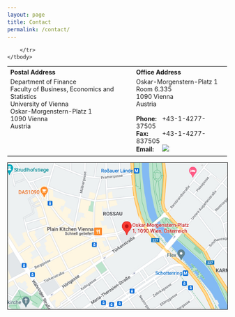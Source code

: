 ```yaml
---
layout: page
title: Contact
permalink: /contact/
---
```


<!-- <iframe src="https://www.google.com/maps/embed?pb=!1m18!1m12!1m3!1d2658.334620578252!2d16.365640451205604!3d48.21943087912803!2m3!1f0!2f0!3f0!3m2!1i1024!2i768!4f13.1!3m3!1m2!1s0x476d07baf109a1a7%3A0x11dafb3fdc93d2cf!2sOskar-Morgenstern-Platz%201%2C%201090%20Wien%2C%20%C3%96sterreich!5e0!3m2!1sde!2sde!4v1661862479163!5m2!1sde!2sde" width="600" height="500"></iframe> -->
<style>
th, td {
	text-align:left;
	vertical-align:top;
	padding-right:1em;
}
td {
	padding-bottom:0.5em;
}
.subtitle {
	font-weight:bold;
	width:4em;
	display:inline-block;
}
</style>
<table >
	<tbody >
		<tr>
			<th>Postal Address</th>
			<th>Office Address</th>
		</tr>
		<tr>
			<td >
				Department of Finance<br/>
				Faculty of Business, Economics and Statistics<br/>
				University of Vienna<br/>
				Oskar-Morgenstern-Platz 1<br/>
				1090 Vienna<br/>
				Austria<br/>
				<br/>
				<!-- <a href="https://www.google.com/maps/dir//Oskar-Morgenstern-Platz+1,+1090+Wien,+Österreich/@48.2194308,16.3634571,16z/data=!4m9!4m8!1m0!1m5!1m1!1s0x476d07baf109a1a7:0x11dafb3fdc93d2cf!2m2!1d16.3678345!2d48.2194309!3e0" target ="_blank"><b>Route planner</b></a> -->
			</td>
			<td>
				Oskar-Morgenstern-Platz 1<br/>
				Room 6.335<br/>
				1090 Vienna<br/>
				Austria<br/>
				<br/>
				<div class="subtitle">Phone:</div> +43-1-4277-37505<br/>
				<div class="subtitle">Fax:</div> +43-1-4277-837505<br/>
				<div class="subtitle">Email:</div>
				<a href="mailto:christian.westheide@unvie.ac.at"><img src="email.png"></a>
			</td>

		</tr>
	</tbody>
</table>
<div >
<a href="https://www.google.com/maps/dir//Oskar-Morgenstern-Platz+1,+1090+Wien,+Österreich/@48.2194308,16.3634571,16z/data=!4m9!4m8!1m0!1m5!1m1!1s0x476d07baf109a1a7:0x11dafb3fdc93d2cf!2m2!1d16.3678345!2d48.2194309!3e0" target ="_blank">
<img src="/images/lageplan2.jpg" style="border:1px solid black;"/></a>
</div>
